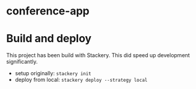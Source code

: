 # conference-app

# Build and deploy
This project has been build with Stackery. 
This did speed up development significantly.

* setup originally: `stackery init`
* deploy from local: `stackery deploy --strategy local`